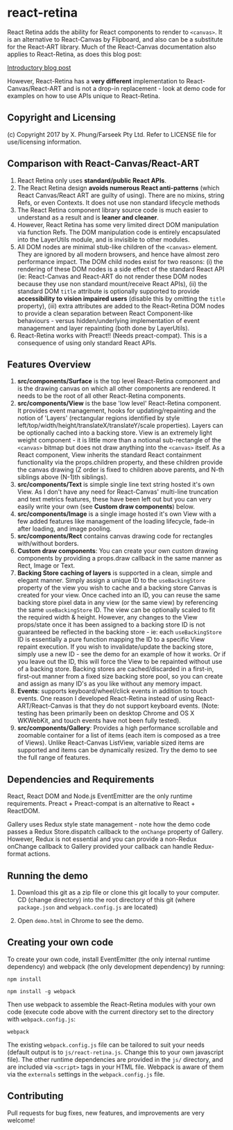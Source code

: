 # react-retina

React Retina adds the ability for React components to render to `<canvas>`.
It is an alternative to React-Canvas by Flipboard, and also can be a substitute for the React-ART library.
Much of the React-Canvas documentation also applies to React-Retina, as does this blog post:

[Introductory blog post](http://engineering.flipboard.com/2015/02/mobile-web/)

However, React-Retina has a **very different** implementation to React-Canvas/React-ART and is not a drop-in replacement - look at demo code for examples on how to use APIs unique to React-Retina.

## Copyright and Licensing

(c) Copyright 2017 by X. Phung/Farseek Pty Ltd.
Refer to LICENSE file for use/licensing information.

## Comparison with React-Canvas/React-ART

1.  React Retina only uses **standard/public React APIs**.
2.  The React Retina design **avoids numerous React anti-patterns** (which React Canvas/React ART are guilty of using).  There are no mixins, string Refs, or even Contexts.  It does not use non standard lifecycle methods 
3.  The React Retina component library source code is much easier to understand as a result and is **leaner and cleaner**.
4.  However, React Retina has some very limited direct DOM manipulation via function Refs.  The DOM manipulation code is entirely encapsulated into the LayerUtils module, and is invisible to other modules.
5.  All DOM nodes are minimal stub-like children of the `<canvas>` element.  They are ignored by all modern browsers, and hence have almost zero performance impact.  The DOM child nodes exist for two reasons: (i) the rendering of these DOM nodes is a side effect of the standard React API (ie: React-Canvas and React-ART do not render these DOM nodes because they use non standard mount/receive React APIs), (ii) the standard DOM `title` attribute is optionally supported to provide **accessibility to vision impaired users** (disable this by omitting the `title` property), (iii) extra attributes are added to the React-Retina DOM nodes to provide a clean separation between React Component-like behaviours - versus hidden/underlying implementation of event management and layer repainting (both done by LayerUtils).
5.  React-Retina works with Preact!! (Needs preact-compat).  This is a consequence of using only standard React APIs.

## Features Overview

1.  **src/components/Surface** is the top level React-Retina component and is the drawing canvas on which all other components are rendered.  It needs to be the root of all other React-Retina components.
2.  **src/components/View** is the base 'low level' React-Retina component.  It provides event management, hooks for updating/repainting and the notion of 'Layers' (rectangular regions identified by style left/top/width/height/translateX/translateY/scale properties).  Layers can be optionally cached into a backing store.  View is an extremely light weight component - it is little more than a notional sub-rectangle of the `<canvas>` bitmap but does not draw anything into the `<canvas>` itself.  As a React component, View inherits the standard React containment functionality via the props.children property, and these children provide the canvas drawing (Z order is fixed to children above parents, and N-th siblings above (N-1)th siblings).
3.  **src/components/Text** is simple single line text string hosted it's own View.  As I don't have any need for React-Canvas' multi-line truncation and text metrics features, these have been left out but you can very easily write your own (see **Custom draw components**) below.
4.  **src/components/Image** is a single image hosted it's own View with a few added features like management of the loading lifecycle, fade-in after loading, and image pooling.
5.  **src/components/Rect** contains canvas drawing code for rectangles with/without borders.
6.  **Custom draw components**: You can create your own custom drawing components by providing a props.draw callback in the same manner as Rect, Image or Text.
7.  **Backing Store caching of layers** is supported in a clean, simple and elegant manner.  Simply assign a unique ID to the `useBackingStore` property of the view you wish to cache and a backing store Canvas is created for your view.  Once cached into an ID, you can reuse the same backing store pixel data in any view (or the same view) by referencing the same `useBackingStore` ID.  The view can be optionally scaled to fit the required width & height.  However, any changes to the View props/state once it has been assigned to a backing store ID is not guaranteed be reflected in the backing store - ie: each `useBackingStore` ID is essentially a pure function mapping the ID to a specific View repaint execution.  If you wish to invalidate/update the backing store, simply use a new ID - see the demo for an example of how it works.  Or if you leave out the ID, this will force the View to be repainted without use of a backing store.  Backing stores are cached/discarded in a first-in, first-out manner from a fixed size backing store pool, so you can create and assign as many ID's as you like without any memory impact.  
8.  **Events**: supports keyboard/wheel/click events in addition to touch events.  One reason I developed React-Retina instead of using React-ART/React-Canvas is that they do not support keyboard events.  (Note: testing has been primarily been on desktop Chrome and OS X WKWebKit, and touch events have not been fully tested).
9.  **src/components/Gallery**: Provides a high performance scrollable and zoomable container for a list of items (each item is composed as a tree of Views).  Unlike React-Canvas ListView, variable sized items are supported and items can be dynamically resized.  Try the demo to see the full range of features.

## Dependencies and Requirements

React, React DOM and Node.js EventEmitter are the only runtime requirements.  Preact + Preact-compat is an alternative to React + ReactDOM.

Gallery uses Redux style state management - note how the demo code passes a Redux Store.dispatch callback to the `onChange` property of Gallery.  However, Redux is not essential and you can provide a non-Redux onChange callback to Gallery provided your callback can handle Redux-format actions.

## Running the demo

1. Download this git as a zip file or clone this git locally to your computer.  CD (change directory) into the root directory of this git (where `package.json` and `webpack.config.js` are located)

2. Open `demo.html` in Chrome to see the demo.

## Creating your own code

To create your own code, install EventEmitter (the only internal runtime dependency) and webpack (the only development dependency) by running:

```
npm install
```

```
npm install -g webpack
```

Then use webpack to assemble the React-Retina modules with your own code (execute code above with the current directory set to the directory with `webpack.config.js`:

```
webpack
```

The existing `webpack.config.js` file can be tailored to suit your needs (default output is to `js/react-retina.js`. Change this to your own javascript file).  The other runtime dependencies are provided in the `js/` directory, and are included via `<script>` tags in your HTML file.  Webpack is aware of them via the `externals` settings in the `webpack.config.js` file.


## Contributing

Pull requests for bug fixes, new features, and improvements are very welcome!
